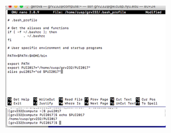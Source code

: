 ![showing bash profile](https://github.com/geeroovaa/PUI2017_grv232/blob/master/HW2_grv232/bash_profile.png)
![showing directory](https://github.com/geeroovaa/PUI2017_grv232/blob/master/HW2_grv232/pui2017.png)
